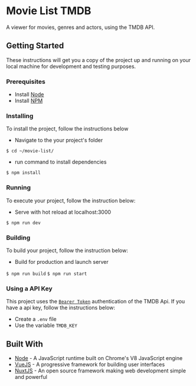 # Movie List TMDB

A viewer for movies, genres and actors, using the TMDB API.

## Getting Started

These instructions will get you a copy of the project up and running on your local machine for development and testing purposes.

### Prerequisites

- Install [Node](https://nodejs.org/en/)
- Install [NPM](https://www.npmjs.com)

### Installing

To install the project, follow the instructions below

- Navigate to the your project's folder

```$ cd ~/movie-list/```

- run command to install dependencies

```$ npm install```

### Running

To execute your project, follow the instruction below:

- Serve with hot reload at localhost:3000

```$ npm run dev```

### Building

To build your project, follow the instruction below:

- Build for production and launch server

```$ npm run build```
```$ npm run start```

### Using a API Key

This project uses the [````Bearer Token````](https://developers.themoviedb.org/3/getting-started/authentication#bearer-token) authentication of the TMDB Api.
If you have a api key, follow the instructions below:

- Create a ````.env```` file
- Use the variable ````TMDB_KEY````

## Built With

- [Node](https://nodejs.org/en/) - A JavaScript runtime built on Chrome's V8 JavaScript engine
- [VueJS](https://vuejs.org) - A progressive framework for building user interfaces
- [NuxtJS](https://nuxtjs.org) - An open source framework making web development simple and powerful